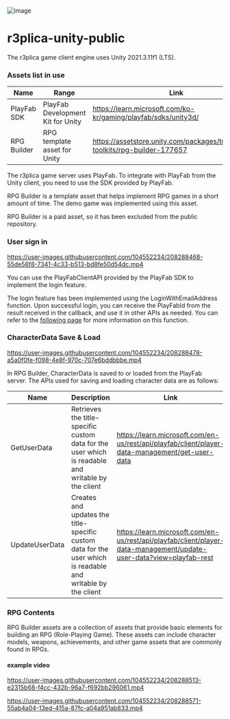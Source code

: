 ![image](https://user-images.githubusercontent.com/104552234/208289569-840536df-dcac-4caa-a580-058f5667a20a.png)
# r3plica-unity-public
The r3plica game client engine uses Unity 2021.3.11f1 (LTS).

### Assets list in use
| Name | Range | Link |
| --- | --- | --- |
| PlayFab SDK | PlayFab Development Kit for Unity | https://learn.microsoft.com/ko-kr/gaming/playfab/sdks/unity3d/ |
| RPG Builder | RPG template asset for Unity | https://assetstore.unity.com/packages/tools/game-toolkits/rpg-builder-177657 |

The r3plica game server uses PlayFab. To integrate with PlayFab from the Unity client, you need to use the SDK provided by PlayFab.

RPG Builder is a template asset that helps implement RPG games in a short amount of time. The demo game was implemented using this asset.

RPG Builder is a paid asset, so it has been excluded from the public repository.

### User sign in


https://user-images.githubusercontent.com/104552234/208288468-55de56f8-7341-4c33-b513-bd8fe50d54dc.mp4


You can use the PlayFabClientAPI provided by the PlayFab SDK to implement the login feature.

The login feature has been implemented using the LoginWithEmailAddress function. Upon successful login, you can receive the PlayFabId from the result received in the callback, and use it in other APIs as needed. You can refer to the [following page](https://api.playfab.com/Documentation/Client/method/LoginWithEmailAddress) for more information on this function.

### 

### CharacterData Save & Load


https://user-images.githubusercontent.com/104552234/208288478-a5a0f0fe-f098-4e8f-970c-707e6bddbbbe.mp4


In RPG Builder, CharacterData is saved to or loaded from the PlayFab server. The APIs used for saving and loading character data are as follows:

| Name | Description | Link |
| --- | --- | --- |
| GetUserData | Retrieves the title-specific custom data for the user which is readable and writable by the client | https://learn.microsoft.com/en-us/rest/api/playfab/client/player-data-management/get-user-data |
| UpdateUserData | Creates and updates the title-specific custom data for the user which is readable and writable by the client | https://learn.microsoft.com/en-us/rest/api/playfab/client/player-data-management/update-user-data?view=playfab-rest |

### RPG Contents

RPG Builder assets are a collection of assets that provide basic elements for building an RPG (Role-Playing Game). These assets can include character models, weapons, achievements, and other game assets that are commonly found in RPGs.

#### example video

https://user-images.githubusercontent.com/104552234/208288513-e2315b68-f4cc-432b-96a7-f692bb296061.mp4



https://user-images.githubusercontent.com/104552234/208288571-55ab4a04-13ed-415a-87fc-a04a951ab833.mp4


